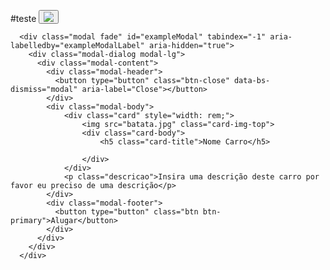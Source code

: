 #teste
<button type="button" class="btn btn-primary" data-bs-toggle="modal" data-bs-target="#exampleModal">
        <img src="batata.jpg">
      </button>

      <div class="modal fade" id="exampleModal" tabindex="-1" aria-labelledby="exampleModalLabel" aria-hidden="true">
        <div class="modal-dialog modal-lg">
          <div class="modal-content">
            <div class="modal-header">
              <button type="button" class="btn-close" data-bs-dismiss="modal" aria-label="Close"></button>
            </div>
            <div class="modal-body">
                <div class="card" style="width: rem;">
                    <img src="batata.jpg" class="card-img-top">
                    <div class="card-body">
                        <h5 class="card-title">Nome Carro</h5>
                        
                    </div>
                </div>
                <p class="descricao">Insira uma descrição deste carro por favor eu preciso de uma descrição</p>
            </div>
            <div class="modal-footer">
              <button type="button" class="btn btn-primary">Alugar</button>
            </div>
          </div>
        </div>
      </div>
